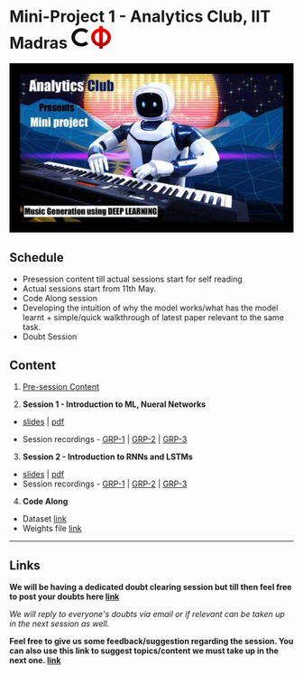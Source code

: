 # Mini-Project 1 - Analytics Club, IIT Madras <img src="assets/cfi.png" width="70" height="40"/>

![poster](assets/poster.jpeg)

## Schedule

- Presession content till actual sessions start for self reading
- Actual sessions start from 11th May.
- Code Along session
- Developing the intuition of why the model works/what has the model learnt + simple/quick walkthrough of latest paper relevant to the same task.
- Doubt Session
  
## Content

1. [Pre-session Content](./presession/) 

2. **Session 1 - Introduction to ML, Nueral Networks**

- [slides](assets/Music%20Generation%20-%20Session%201.pptx) | [pdf](assets/Music%20Generation%20-%20Session%201.pdf) 

- Session recordings - [GRP-1](https://drive.google.com/open?id=1B-B6KpAyXoV8asUxk25Hs21pTzon3X8m) | [GRP-2](https://drive.google.com/file/d/1JO8ZQB4haw3-vBqcwabFHZGhPCm8NYLz/view) | [GRP-3](https://drive.google.com/file/d/1UB_stAfLnA2nrG3kgECaK1IhlB4E9pLz/view?ts=5eb927cd)

3. **Session 2 - Introduction to RNNs and LSTMs**

- [slides](assets/RNN%20and%20LSTM.pptx) | [pdf](assets/RNN%20and%20LSTM.pdf) 
- Session recordings - [GRP-1](https://drive.google.com/file/d/1SO2kZrhr2uylA8El4TyCggOcUoevzfFb/view?usp=drivesdk) | [GRP-2](https://drive.google.com/file/d/1DV474hNfRnEVCqlzx4K9W_kexgpbQHgD/view) | [GRP-3](https://drive.google.com/file/d/1cKZzFmcUZmNDUhKXafFpge_j4R3eTCSJ/view?ts=5eb95683)

4. **Code Along**

- Dataset [link](assets/Data_Tunes.txt)
- Weights file [link](assets/weights.hdf5)

------

## Links

**We will be having a dedicated doubt clearing session but till then feel free to post your doubts here [link](https://forms.gle/n5z5X1dnrcCyxzcD9)**

*We will reply to everyone's doubts via email or if relevant can be taken up in the next session as well.*

**Feel free to give us some feedback/suggestion regarding the session. You can also use this link to suggest topics/content we must take up in the next one. [link](https://forms.gle/pCbqWB9E1dztXPRU8)**